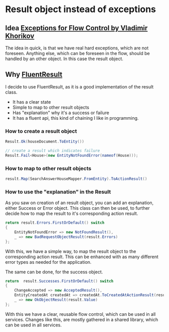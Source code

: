 # Result object instead of exceptions

## Idea [ Exceptions for Flow Control by Vladimir Khorikov](https://enterprisecraftsmanship.com/posts/exceptions-for-flow-control/)
The idea in quick, is that we have real hard exceptions, which are not foreseen.
Anything else, which can be foreseen in the flow, should be handled by an other object.
In this case the result object.

## Why [FluentResult](https://github.com/altmann/FluentResults) 

I decide to use FluentResult, as it is a good implementation of the result class.

- It has a clear state
- Simple to map to other result objects
- Has "explanation" why it's a success or failure
- It has a fluent api, this kind of chaining I like in programming.

### How to create a result object

```csharp
Result.Ok(houseDocument.ToEntity())

// create a result which indicates failure
Result.Fail<House>(new EntityNotFoundError(nameof(House)));
```

### How to map to other result objects

```csharp
result.Map(SearchAnswerHouseMapper.FromEntity).ToActionResult()
```

### How to use the "explanation" in the Result

As you saw on creation of an result object, you can add an explanation, either Success or Error object.
This class can then be used, to further decide how to map the result to it's corresponding action result.

```csharp
return result.Errors.FirstOrDefault() switch
{
    EntityNotFoundError => new NotFoundResult(),
    _ => new BadRequestObjectResult(result.Errors)
};
```

With this, we have a simple way, to map the result object to the corresponding action result.
This can be enhanced with as many different error types as needed for the application.

The same can be done, for the success object.

```csharp
return  result.Successes.FirstOrDefault() switch
{
    ChangeAccepted => new AcceptedResult(),
    EntityCreatedAt createdAt => createdAt.ToCreatedAtActionResult(result.Value),
    _ => new OkObjectResult(result.Value)
};
```

With this we have a clear, reusable flow control, which can be used in all services.
Changes like this, are mostly gathered in a shared library, which can be used in all services.